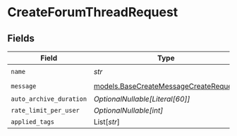 # CreateForumThreadRequest


## Fields

| Field                                                                                | Type                                                                                 | Required                                                                             | Description                                                                          |
| ------------------------------------------------------------------------------------ | ------------------------------------------------------------------------------------ | ------------------------------------------------------------------------------------ | ------------------------------------------------------------------------------------ |
| `name`                                                                               | *str*                                                                                | :heavy_check_mark:                                                                   | N/A                                                                                  |
| `message`                                                                            | [models.BaseCreateMessageCreateRequest](../models/basecreatemessagecreaterequest.md) | :heavy_check_mark:                                                                   | N/A                                                                                  |
| `auto_archive_duration`                                                              | *OptionalNullable[Literal[60]]*                                                      | :heavy_minus_sign:                                                                   | N/A                                                                                  |
| `rate_limit_per_user`                                                                | *OptionalNullable[int]*                                                              | :heavy_minus_sign:                                                                   | N/A                                                                                  |
| `applied_tags`                                                                       | List[*str*]                                                                          | :heavy_minus_sign:                                                                   | N/A                                                                                  |